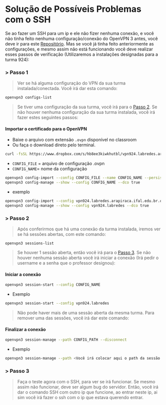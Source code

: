 # Solução de Possíveis Problemas com o SSH

 Se ao fazer um SSH para um ip e ele não fizer nenhuma conexão, e você não tinha feito nenhuma configuração/conexão do OpenVPN 3 antes, você deve ir para este [Repositório](https://github.com/alaelson/2022-924-notasdeaula/blob/main/Aula.924-2022.11.04.md). Mas se você já tinha feito anteriormente as configurações, e mesmo assim não está funcionando você deve realizar esses passos de verificação (Utilizaremos a instalações designadas para a turma 924):

### > Passo 1

> Ver se há alguma configuração do VPN da sua turma instalada/conectada. Você irá dar esta comando:

```bash
openvpn3 configs-list
```
> Se tiver uma configuração da sua turma, você irá para o [Passo 2](https://github.com/Josival/grupo-6_Samba_gateway-PRIR-SRED/edit/main/Instalacao/SSH.md#-passo-2). Se não houver nenhuma configuração da sua turma instalada, você irá fazer estes seguintes passos:

#### Importar o certificado para o OpenVPN 

* Baixe o arquivo com extensão ``.ovpn`` disponível no classroom
* Ou faça o download direto pelo terminal.

```bash
curl -fsSL https://www.dropbox.com/s/hb8ee3kiwkhutbl/vpn924.labredes.arapiraca.ifal.edu.br.ovpn?dl=0 > ~/vpn924.labredes.arapiraca.ifal.edu.br.ovpn
```


* ``CONFIG_FILE`` = arquivo de configuração .ovpn
* ``CONFIG_NAME``= nome da configuração

```bash
openvpn3 config-import --config CONFIG_FILE --name CONFIG_NAME --persistent
openvpn3 config-manage --show --config CONFIG_NAME --dco true
```
* exemplo
```bash
openvpn3 config-import --config vpn924.labredes.arapiraca.ifal.edu.br.ovpn --name vpn924.labredes --persistent
openvpn3 config-manage --show --config vpn924.labredes --dco true
```

### > Passo 2

> Após conferirmos que há uma conexão da turma instalada, iremos ver se há sessões abertas, com este comando:

    openvpn3 sessions-list
   
> Se houver 1 sessão aberta, então você irá para o [Passo 3](https://github.com/Josival/grupo-6_Samba_gateway-PRIR-SRED/edit/main/Instalacao/SSH.md#-passo-3). Se não houver nenhuma sessão aberta você irá iniciar a conexão (Irá pedir o username e a senha que o professor designou):

#### Iniciar a conexão
```bash
openvpn3 session-start --config CONFIG_NAME
```
* Exemplo
```bash
openvpn3 session-start --config vpn924.labredes
```

> Não pode haver mais de uma sessão aberta da mesma turma. Para remover uma das sessões, você irá dar este comando:

#### Finalizar a conexão
```bash
openvpn3 session-manage --path CONFIG_PATH --disconnect
```
* Exemplo
```bash
openvpn3 session-manage --path <Você irá colocar aqui o path da sessão que você deseja remover, que foi apresentado ao dar comando sessions-list (Sem esses "< >")> --disconnect
```

### > Passo 3

> Faça o teste agora com o SSH, para ver se irá funcionar. Se mesmo assim não funcionar, deve ser algum bug do servidor. Então, você irá dar o comando SSH com outro ip que funcione, ao entrar neste ip, ai sim você irá fazer o ssh com o ip que estava querendo entrar.
